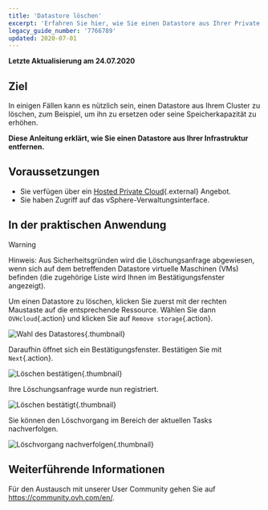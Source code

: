 ```yaml
---
title: 'Datastore löschen'
excerpt: 'Erfahren Sie hier, wie Sie einen Datastore aus Ihrer Private Cloud entfernen'
legacy_guide_number: '7766789'
updated: 2020-07-01
---
```


**Letzte Aktualisierung am 24.07.2020**

## Ziel

In einigen Fällen kann es nützlich sein, einen Datastore aus Ihrem Cluster zu löschen, zum Beispiel, um ihn zu ersetzen oder seine Speicherkapazität zu erhöhen.

**Diese Anleitung erklärt, wie Sie einen Datastore aus Ihrer Infrastruktur entfernen.**

## Voraussetzungen

- Sie verfügen über ein [Hosted Private Cloud](https://www.ovhcloud.com/de/enterprise/products/hosted-private-cloud/){.external} Angebot.
- Sie haben Zugriff auf das vSphere-Verwaltungsinterface.

## In der praktischen Anwendung

> [!warning]
>
> Hinweis: Aus Sicherheitsgründen wird die Löschungsanfrage abgewiesen, wenn sich auf dem betreffenden Datastore virtuelle Maschinen (VMs) befinden (die zugehörige Liste wird Ihnen im Bestätigungsfenster angezeigt).
> 

Um einen Datastore zu löschen, klicken Sie zuerst mit der rechten Maustaste auf die entsprechende Ressource. Wählen Sie dann `OVHcloud`{.action} und klicken Sie auf `Remove storage`{.action}.

![Wahl des Datastores](images/removedatastore01.png){.thumbnail}

Daraufhin öffnet sich ein Bestätigungsfenster. Bestätigen Sie mit `Next`{.action}.

![Löschen bestätigen](images/removedatastore02.png){.thumbnail}

Ihre Löschungsanfrage wurde nun registriert.

![Löschen bestätigt](images/removedatastore03.png){.thumbnail}

Sie können den Löschvorgang im Bereich der aktuellen Tasks nachverfolgen.

![Löschvorgang nachverfolgen](images/removedatastore04.png){.thumbnail}

## Weiterführende Informationen

Für den Austausch mit unserer User Community gehen Sie auf <https://community.ovh.com/en/>.
